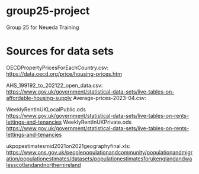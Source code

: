 # group25-project
Group 25 for Neueda Training


# Sources for data sets

OECDPropertyPricesForEachCountry.csv: https://data.oecd.org/price/housing-prices.htm 

AHS_199192_to_202122_open_data.csv: https://www.gov.uk/government/statistical-data-sets/live-tables-on-affordable-housing-supply
Average-prices-2023-04.csv: 


WeeklyRentInUKLocalPublic.ods https://www.gov.uk/government/statistical-data-sets/live-tables-on-rents-lettings-and-tenancies
WeeklyRentInUKPrivate.ods https://www.gov.uk/government/statistical-data-sets/live-tables-on-rents-lettings-and-tenancies


ukpopestimatesmid2021on2021geographyfinal.xls: https://www.ons.gov.uk/peoplepopulationandcommunity/populationandmigration/populationestimates/datasets/populationestimatesforukenglandandwalesscotlandandnorthernireland